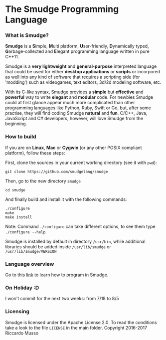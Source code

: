 # The Smudge Programming Language
### What is Smudge?
**Smudge** is a **S**imple, **M**ulti platform, **U**ser-friendly, **D**ynamically typed, **G**arbage-collected and **E**legant programming language written in pure C++11.

Smudge is a **very lightweight** and **general-purpose** interpreted language that could be used for either **desktop applications** or **scripts** or incorpored as well into any kind of software that requires a scripting side (for 'modding') such as videogames, text editors, 3d/2d modeling software, etc.

With its C-like syntax, Smudge provides a **simple** but **effective** and **powerful** way to write **elegant** and **modular** code. For newbies Smudge could at first glance appear much more complicated than other programming languages like Python, Ruby, Swift or Go, but, after some practise, they will find coding Smudge **natural** and **fun**. C/C++, Java, JavaScript and C# developers, however, will love Smudge from the beginning.

### How to build
If you are on **Linux**, **Mac** or **Cygwin** (or any other POSIX compliant platform),
follow these steps:

First, clone the sources in your current working directory (see it with `pwd`):
```
git clone https://github.com/smudgelang/smudge
```
Then, go to the new directory `smudge`
```
cd smudge
```
And finally build and install it with the following commands:
```
./configure
make
make install
```
Note: Command `./configure` can take different options, to see them type `./configure --help`.

Smudge is installed by default in directory `/usr/bin`, while additional libraries should be added inside `/usr/lib/smudge` or `/usr/lib/smudge/VERSION`

### Language overview
Go to this [link](https://smudgelang.github.io/smudge/) to learn how to program in Smudge.

### On Holiday :D
I won't commit for the next two weeks: from 7/18 to 8/5

### Licensing
Smudge is licensed under the Apache License 2.0. To read the conditions take a look to the file `LICENSE` in the main folder.
Copyright 2016-2017 Riccardo Musso

